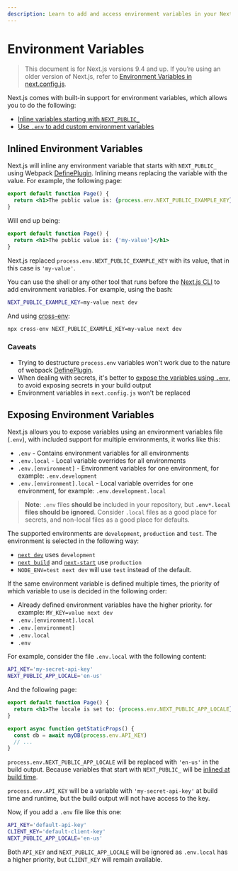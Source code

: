 ```yaml
---
description: Learn to add and access environment variables in your Next.js application.
---
```


# Environment Variables

> This document is for Next.js versions 9.4 and up. If you’re using an older version of Next.js, refer to [Environment Variables in next.config.js](/docs/api-reference/next.config.js/environment-variables).

Next.js comes with built-in support for environment variables, which allows you to do the following:

- [Inline variables starting with `NEXT_PUBLIC_`](#inlined-environment-variables)
- [Use `.env` to add custom environment variables](#exposing-environment-variables)

## Inlined Environment Variables

Next.js will inline any environment variable that starts with `NEXT_PUBLIC_` using Webpack [DefinePlugin](https://webpack.js.org/plugins/define-plugin/). Inlining means replacing the variable with the value. For example, the following page:

```jsx
export default function Page() {
  return <h1>The public value is: {process.env.NEXT_PUBLIC_EXAMPLE_KEY}</h1>
}
```

Will end up being:

```jsx
export default function Page() {
  return <h1>The public value is: {'my-value'}</h1>
}
```

Next.js replaced `process.env.NEXT_PUBLIC_EXAMPLE_KEY` with its value, that in this case is `'my-value'`.

You can use the shell or any other tool that runs before the [Next.js CLI](/api-reference/cli) to add environment variables. For example, using the bash:

```bash
NEXT_PUBLIC_EXAMPLE_KEY=my-value next dev
```

And using [cross-env](https://github.com/kentcdodds/cross-env):

```bash
npx cross-env NEXT_PUBLIC_EXAMPLE_KEY=my-value next dev
```

### Caveats

- Trying to destructure `process.env` variables won't work due to the nature of webpack [DefinePlugin](https://webpack.js.org/plugins/define-plugin/).
- When dealing with secrets, it's better to [expose the variables using `.env`](#exposing-environment-variables), to avoid exposing secrets in your build output
- Environment variables in `next.config.js` won't be replaced

## Exposing Environment Variables

Next.js allows you to expose variables using an environment variables file (`.env`), with included support for multiple environments, it works like this:

- `.env` - Contains environment variables for all environments
- `.env.local` - Local variable overrides for all environments
- `.env.[environment]` - Environment variables for one environment, for example: `.env.development`
- `.env.[environment].local` - Local variable overrides for one environment, for example: `.env.development.local`

> **Note**: `.env` files **should be** included in your repository, but **`.env*.local` files should be ignored**. Consider `.local` files as a good place for secrets, and non-local files as a good place for defaults.

The supported environments are `development`, `production` and `test`. The environment is selected in the following way:

- [`next dev`](/docs/api-reference/cli#development) uses `development`
- [`next build`](/docs/api-reference/cli#build) and [`next-start`](/docs/api-reference/cli#production) use `production`
- `NODE_ENV=test next dev` will use `test` instead of the default.

If the same environment variable is defined multiple times, the priority of which variable to use is decided in the following order:

- Already defined environment variables have the higher priority. for example: `MY_KEY=value next dev`
- `.env.[environment].local`
- `.env.[environment]`
- `.env.local`
- `.env`

For example, consider the file `.env.local` with the following content:

```bash
API_KEY='my-secret-api-key'
NEXT_PUBLIC_APP_LOCALE='en-us'
```

And the following page:

```jsx
export default function Page() {
  return <h1>The locale is set to: {process.env.NEXT_PUBLIC_APP_LOCALE}</h1>
}

export async function getStaticProps() {
  const db = await myDB(process.env.API_KEY)
  // ...
}
```

`process.env.NEXT_PUBLIC_APP_LOCALE` will be replaced with `'en-us'` in the build output. Because variables that start with `NEXT_PUBLIC_` will be [inlined at build time](#inlined-environment-variables).

`process.env.API_KEY` will be a variable with `'my-secret-api-key'` at build time and runtime, but the build output will not have access to the key.

Now, if you add a `.env` file like this one:

```bash
API_KEY='default-api-key'
CLIENT_KEY='default-client-key'
NEXT_PUBLIC_APP_LOCALE='en-us'
```

Both `API_KEY` and `NEXT_PUBLIC_APP_LOCALE` will be ignored as `.env.local` has a higher priority, but `CLIENT_KEY` will remain available.
